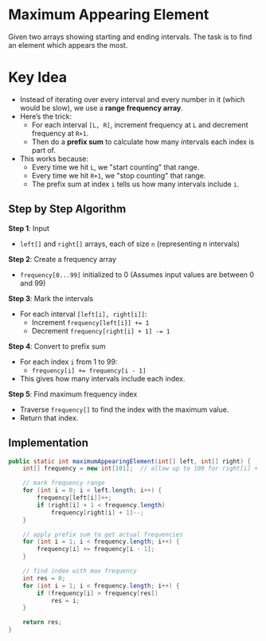 # Maximum Appearing Element

Given two arrays showing starting and ending intervals. The task is to find an element which appears the most.

# Key Idea

- Instead of iterating over every interval and every number in it (which would be slow), we use a **range frequency array**.
- Here’s the trick:
  - For each interval `[L, R]`, increment frequency at `L` and decrement frequency at `R+1`.
  - Then do a **prefix sum** to calculate how many intervals each index is part of.
- This works because:
  - Every time we hit `L`, we "start counting" that range.
  - Every time we hit `R+1`, we "stop counting" that range.
  - The prefix sum at index `i` tells us how many intervals include `i`.

## Step by Step Algorithm

**Step 1**: Input

- `left[]` and `right[]` arrays, each of size `n` (representing n intervals)

**Step 2**: Create a frequency array

- `frequency[0...99]` initialized to 0 (Assumes input values are between 0 and 99)

**Step 3**: Mark the intervals

- For each interval `[left[i], right[i]]`:
  - Increment `frequency[left[i]] += 1`
  - Decrement `frequency[right[i] + 1] -= 1`

**Step 4**: Convert to prefix sum

- For each index `i` from 1 to 99:
  - `frequency[i] += frequency[i - 1]`
- This gives how many intervals include each index.

**Step 5**: Find maximum frequency index

- Traverse `frequency[]` to find the index with the maximum value.
- Return that index.

## Implementation

```java
public static int maximumAppearingElement(int[] left, int[] right) {
    int[] frequency = new int[101];  // allow up to 100 for right[i] + 1

    // mark frequency range
    for (int i = 0; i < left.length; i++) {
        frequency[left[i]]++;
        if (right[i] + 1 < frequency.length)
            frequency[right[i] + 1]--;
    }

    // apply prefix sum to get actual frequencies
    for (int i = 1; i < frequency.length; i++) {
        frequency[i] += frequency[i - 1];
    }

    // find index with max frequency
    int res = 0;
    for (int i = 1; i < frequency.length; i++) {
        if (frequency[i] > frequency[res])
            res = i;
    }

    return res;
}
```

